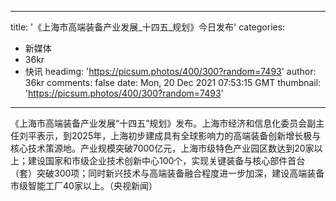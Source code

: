 
---
title: '《上海市高端装备产业发展_十四五_规划》今日发布'
categories: 
 - 新媒体
 - 36kr
 - 快讯
headimg: 'https://picsum.photos/400/300?random=7493'
author: 36kr
comments: false
date: Mon, 20 Dec 2021 07:53:15 GMT
thumbnail: 'https://picsum.photos/400/300?random=7493'
---

<div>   
《上海市高端装备产业发展“十四五”规划》发布。上海市经济和信息化委员会副主任刘平表示，到2025年，上海初步建成具有全球影响力的高端装备创新增长极与核心技术策源地。产业规模突破7000亿元，上海市级特色产业园区数达到20家以上；建设国家和市级企业技术创新中心100个，实现关键装备与核心部件首台（套）突破300项；同时新兴技术与高端装备融合程度进一步加深，建设高端装备市级智能工厂40家以上。（央视新闻）  
</div>
            